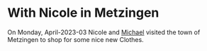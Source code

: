 # With Nicole in Metzingen

On Monday, April-2023-03 Nicole and [Michael](0/0.md) visited the town of Metzingen to shop for some nice new Clothes.